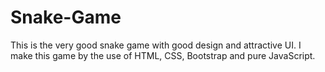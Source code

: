# Snake-Game
This is the very good snake game with good design and attractive UI. I make this game by the use of HTML, CSS, Bootstrap and pure JavaScript.
